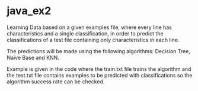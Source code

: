 # java_ex2
Learning Data based on a given examples file, where every line has characteristics and a single classification, in order to predict the classifications of a test file containing only characteristics in each line. 

The predictions will be made using the following algorithms: Decision Tree, Naïve Base and KNN.

Example is given in the code where the train.txt file trains the algorithm and the test.txt file contains examples to be predicted with classifications so the algorithm success rate can be checked.
